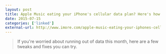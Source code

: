 ```yaml
---
layout: post
title: Apple Music eating your iPhone's cellular data plan? Here's how to fix it!
date: 2015-07-15
categories: ['linked']
external-url: http://www.imore.com/apple-music-eating-your-iphones-cellular-data-plan-heres-how-fix-it
---
```


> If you're worried about running out of data this month, here are a few tweaks and fixes you can try.